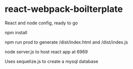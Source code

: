 # react-webpack-boilterplate
React and node config, ready to go

npm install

npm run prod to generate /dist/index.html and /dist/index.js

node server.js to host react app at 6969

Uses sequelize.js to create a mysql database

